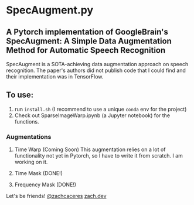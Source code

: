 # SpecAugment.py
## A Pytorch implementation of GoogleBrain's SpecAugment: A Simple Data Augmentation Method for Automatic Speech Recognition

SpecAugment is a SOTA-achieving data augmentation approach on speech recognition. The paper's authors did not publish code that I could find and their implementation was in TensorFlow.

## To use:
1. run `install.sh` (I recommend to use a unique `conda` env for the project)
2. Check out SparseImageWarp.ipynb (a Jupyter notebook) for the functions.

### Augmentations
1. Time Warp (Coming Soon)
This augmentation relies on a lot of functionality not yet in Pytorch, so I have to write it from scratch. I am working on it.

2. Time Mask (DONE!)

3. Frequency Mask (DONE!)

Let's be friends!
[@zachcaceres](https://twitter.com/zachcaceres)
[zach.dev](https://zach.dev)
